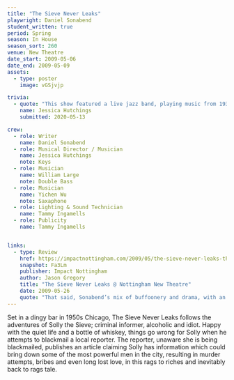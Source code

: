 ```yaml
---
title: "The Sieve Never Leaks"
playwright: Daniel Sonabend
student_written: true
period: Spring
season: In House
season_sort: 260
venue: New Theatre
date_start: 2009-05-06
date_end: 2009-05-09
assets:
  - type: poster
    image: vGSjvjp

trivia:
  - quote: "This show featured a live jazz band, playing music from 1930's and 1940's"
    name: Jessica Hutchings
    submitted: 2020-05-13

crew:
  - role: Writer
    name: Daniel Sonabend
  - role: Musical Director / Musician
    name: Jessica Hutchings
    note: Keys
  - role: Musician
    name: William Large
    note: Double Bass
  - role: Musician
    name: Yichen Wu
    note: Saxaphone
  - role: Lighting & Sound Technician
    name: Tammy Ingamells
  - role: Publicity
    name: Tammy Ingamells


links:
  - type: Review
    href: https://impactnottingham.com/2009/05/the-sieve-never-leaks-the-new-theatre/
    snapshot: Fa3Lm
    publisher: Impact Nottingham
    author: Jason Gregory
    title: "The Sieve Never Leaks @ Nottingham New Theatre"
    date: 2009-05-26
    quote: "That said, Sonabend’s mix of buffoonery and drama, with an little bit of pathos thrown in for good measure mixed quite well, to form a satisfying piece of work from the first sip to the last."
---
```


Set in a dingy bar in 1950s Chicago, The Sieve Never Leaks follows the adventures of Solly the Sieve; criminal informer, alcoholic and idiot. Happy with the quiet life and a bottle of whiskey, things go wrong for Solly when he attempts to blackmail a local reporter. The reporter, unaware she is being blackmailed, publishes an article claiming Solly has information which could bring down some of the most powerful men in the city, resulting in murder attempts, bribes and even long lost love, in this rags to riches and inevitably back to rags tale.
